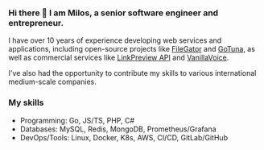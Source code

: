 ### Hi there 👋 I am Milos, a senior software engineer and entrepreneur.

I have over 10 years of experience developing web services and applications, including open-source projects like [FileGator](https://github.com/filegator/filegator) and [GoTuna](https://github.com/gotuna/gotuna), as well as commercial services like [LinkPreview API](https://www.linkpreview.net) and [VanillaVoice](https://www.vanillavoice.com/).

I've also had the opportunity to contribute my skills to various international medium-scale companies.

### My skills

- Programming: Go, JS/TS, PHP, C#
- Databases: MySQL, Redis, MongoDB, Prometheus/Grafana
- DevOps/Tools: Linux, Docker, K8s, AWS, CI/CD, GitLab/GitHub

<!--
**alcalbg/alcalbg** is a ✨ _special_ ✨ repository because its `README.md` (this file) appears on your GitHub profile.

Here are some ideas to get you started:

- 🔭 I’m currently working on ...
- 🌱 I’m currently learning ...
- 👯 I’m looking to collaborate on ...
- 🤔 I’m looking for help with ...
- 💬 Ask me about ...
- 📫 How to reach me: ...
- 😄 Pronouns: ...
- ⚡ Fun fact: ...
-->
